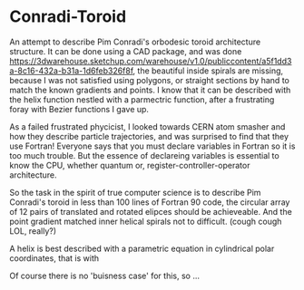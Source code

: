 # Conradi-Toroid
An attempt to describe Pim Conradi's orbodesic toroid architecture structure. 
It can be done using a CAD package, and was done https://3dwarehouse.sketchup.com/warehouse/v1.0/publiccontent/a5f1dd3a-8c16-432a-b31a-1d6feb326f8f, the beautiful inside spirals are missing, because I was not satisfied using polygons, or straight sections by hand to match the known gradients and points. I know that it can be described with the helix function nestled with a parmectric function, after a frustrating foray with Bezier functions I gave up. 

As a failed frustrated phycicist, I looked towards CERN atom smasher and how they describe particle trajectories, and was surprised to find that they use Fortran! Everyone says that you must declare variables in Fortran so it is too much trouble. But the essence of declareing variables is essential to know the CPU, whether quantum or, register-controller-operator architecture. 

So the task in the spirit of true computer science is to describe Pim Conradi's toroid in less than 100 lines of Fortran 90 code, the circular array of 12 pairs of translated and rotated elipces should be achieveable. And the point gradient matched inner helical spirals not to difficult. (cough cough LOL, really?)

A helix is best described with a parametric equation in cylindrical polar coordinates, that is with 

Of course there is no 'buisness case' for this, so ...

